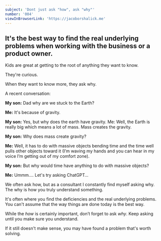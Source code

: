 ```yaml
---
subject: 'Dont just ask "how", ask "why"'
number: '004'
viewInBrowserLink: 'https://jacoborshalick.me'
---
```


## It's the best way to find the real underlying problems when working with the business or a product owner.

Kids are great at getting to the root of anything they want to know.

They're curious.

When they want to know more, they ask why.

A recent conversation:

__My son:__  Dad why are we stuck to the Earth?

__Me:__  It's because of gravity.

__My son:__  Yes, but why does the earth have gravity.
Me:  Well, the Earth is really big which means a lot of mass.  Mass creates the gravity.

__My son:__  Why does mass create gravity?

__Me:__  Well, it has to do with massive objects bending time and the time well pulls other objects toward it (I’m waving my hands and you can hear in my voice I’m getting out of my comfort zone).

__My son:__  But why would time have anything to do with massive objects?

__Me:__  Ummm….   Let's try asking ChatGPT…

We often ask how, but as a consultant I constantly find myself asking why.  The why is how you truly understand something.

It's often where you find the deficiencies and the real underlying problems.  You can't assume that the way things are done today is the best way.

While the *how* is certainly important, don’t forget to ask *why*.  Keep asking until you make sure you understand.

If it still doesn't make sense, you may have found a problem that's worth solving.